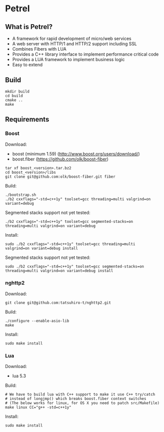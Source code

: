 Petrel
======

What is Petrel?
---------------

- A framework for rapid development of micro/web services
- A web server with HTTP/1 and HTTP/2 support including SSL
- Combines Fibers with LUA
- Provides a C++ library interface to implement performance critical code
- Provides a LUA framework to implement business logic
- Easy to extend

Build
-----

```
mkdir build
cd build
cmake ..
make
```

Requirements
------------

### Boost

Download:
- boost (minimum 1.59) (http://www.boost.org/users/download/)
- boost.fiber (https://github.com/olk/boost-fiber)
```
tar xf boost_<version>.tar.bz2
cd boost_<version>/libs
git clone git@github.com:olk/boost-fiber.git fiber
```

Build:
```
./bootstrap.sh
./b2 cxxflags="-std=c++1y" toolset=gcc threading=multi valgrind=on variant=debug
```
Segmented stacks support not yet tested:
```
./b2 cxxflags="-std=c++1y" toolset=gcc segmented-stacks=on threading=multi valgrind=on variant=debug
```

Install:
```
sudo ./b2 cxxflags="-std=c++1y" toolset=gcc threading=multi valgrind=on variant=debug install
```

Segmented stacks support not yet tested:
```
sudo ./b2 cxxflags="-std=c++1y" toolset=gcc segmented-stacks=on threading=multi valgrind=on variant=debug install
```

### nghttp2

Download:
```
git clone git@github.com:tatsuhiro-t/nghttp2.git
```

Build:
```
./configure --enable-asio-lib
make
```

Install:
```
sudo make install
```

### Lua

Download:
- lua 5.3

Build:
```
# We have to build lua with C++ support to make it use C++ try/catch
# instead of longjmp() which breaks boost.fiber context switches
# (The below works for linux, for OS X you need to patch src/Makefile)
make linux CC="g++ -std=c++1y"
```

Install:
```
sudo make install
```
